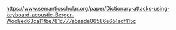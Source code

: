 https://www.semanticscholar.org/paper/Dictionary-attacks-using-keyboard-acoustic-Berger-Wool/ed63ca11fbe781c777a5aade06586e651adf115c